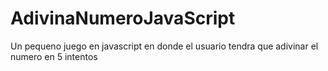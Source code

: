 # AdivinaNumeroJavaScript
Un pequeno juego en javascript en donde el usuario tendra que adivinar el numero en 5 intentos
